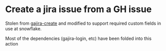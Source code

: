 # Create a jira issue from a GH issue

Stolen from [gajira-create](https://github.com/atlassian/gajira-create) and modified to support required custom fields in use at snowflake.

Most of the dependencies (gajira-login, etc) have been folded into this action
